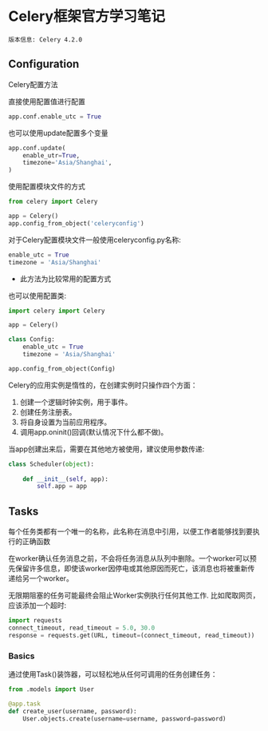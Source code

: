 # Celery框架官方学习笔记

```
版本信息: Celery 4.2.0
```

## Configuration

Celery配置方法

直接使用配置值进行配置
```python
app.conf.enable_utc = True
```

也可以使用update配置多个变量
```python
app.conf.update(
    enable_utr=True,
    timezone='Asia/Shanghai',
)
```

使用配置模块文件的方式
```python
from celery import Celery

app = Celery()
app.config_from_object('celeryconfig')
```

对于Celery配置模块文件一般使用celeryconfig.py名称:
```python
enable_utc = True
timezone = 'Asia/Shanghai'
```
* 此方法为比较常用的配置方式

也可以使用配置类:
```python
import celery import Celery

app = Celery()

class Config:
    enable_utc = True
    timezone = 'Asia/Shanghai'

app.config_from_object(Config)
```

Celery的应用实例是惰性的，在创建实例时只操作四个方面：
1. 创建一个逻辑时钟实例，用于事件。
2. 创建任务注册表。
3. 将自身设置为当前应用程序。
4. 调用app.oninit()回调(默认情况下什么都不做)。

当app创建出来后，需要在其他地方被使用，建议使用参数传递:
```python
class Scheduler(object):
    
    def __init__(self, app):
        self.app = app
```

## Tasks

每个任务类都有一个唯一的名称，此名称在消息中引用，以便工作者能够找到要执行的正确函数

在worker确认任务消息之前，不会将任务消息从队列中删除。一个worker可以预先保留许多信息，即使该worker因停电或其他原因而死亡，该消息也将被重新传递给另一个worker。

无限期阻塞的任务可能最终会阻止Worker实例执行任何其他工作.
比如爬取网页，应该添加一个超时:
```python
import requests
connect_timeout, read_timeout = 5.0, 30.0
response = requests.get(URL, timeout=(connect_timeout, read_timeout))
```

### Basics

通过使用Task()装饰器，可以轻松地从任何可调用的任务创建任务：
```python
from .models import User

@app.task
def create_user(username, password):
    User.objects.create(username=username, password=password)
```